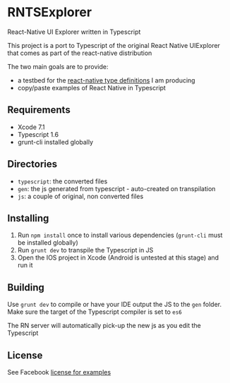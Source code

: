 RNTSExplorer
============

React-Native UI Explorer written in Typescript

This project is a port to Typescript of the original React Native UIExplorer that comes as part of the react-native distribution

The two main goals are to provide:

 - a testbed for the [react-native type definitions](https://github.com/DefinitelyTyped/DefinitelyTyped/tree/master/react-native) I am producing
 - copy/paste examples of React Native in Typescript


Requirements
------------

 - Xcode 7.1
 - Typescript 1.6
 - grunt-cli installed globally

 
Directories
-----------
 
  - `typescript`: the converted files
  - `gen`: the js generated from typescript - auto-created on transpilation
  - `js`: a couple of original, non converted files
 

Installing
----------

 1. Run `npm install` once to install various dependencies (`grunt-cli` must be installed globally)
 2. Run `grunt dev` to transpile the Typescript in JS
 3. Open the IOS project in Xcode (Android is untested at this stage) and run it

 
Building
--------
 
 Use `grunt dev` to compile or have your IDE output the JS to the `gen` folder.
 Make sure the target of the Typescript compiler is set to `es6`
 
 The RN server will automatically pick-up the new js as you edit the Typescript
 
 
License
-------
 
 See Facebook [license for examples](https://github.com/facebook/react-native/blob/master/LICENSE-examples) 